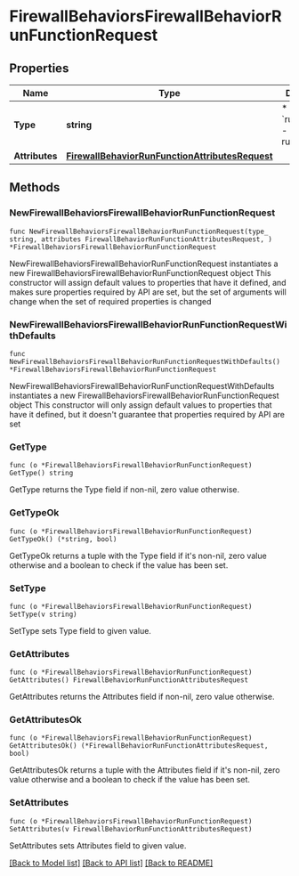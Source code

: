 # FirewallBehaviorsFirewallBehaviorRunFunctionRequest

## Properties

Name | Type | Description | Notes
------------ | ------------- | ------------- | -------------
**Type** | **string** | * &#x60;run_function&#x60; - run_function | 
**Attributes** | [**FirewallBehaviorRunFunctionAttributesRequest**](FirewallBehaviorRunFunctionAttributesRequest.md) |  | 

## Methods

### NewFirewallBehaviorsFirewallBehaviorRunFunctionRequest

`func NewFirewallBehaviorsFirewallBehaviorRunFunctionRequest(type_ string, attributes FirewallBehaviorRunFunctionAttributesRequest, ) *FirewallBehaviorsFirewallBehaviorRunFunctionRequest`

NewFirewallBehaviorsFirewallBehaviorRunFunctionRequest instantiates a new FirewallBehaviorsFirewallBehaviorRunFunctionRequest object
This constructor will assign default values to properties that have it defined,
and makes sure properties required by API are set, but the set of arguments
will change when the set of required properties is changed

### NewFirewallBehaviorsFirewallBehaviorRunFunctionRequestWithDefaults

`func NewFirewallBehaviorsFirewallBehaviorRunFunctionRequestWithDefaults() *FirewallBehaviorsFirewallBehaviorRunFunctionRequest`

NewFirewallBehaviorsFirewallBehaviorRunFunctionRequestWithDefaults instantiates a new FirewallBehaviorsFirewallBehaviorRunFunctionRequest object
This constructor will only assign default values to properties that have it defined,
but it doesn't guarantee that properties required by API are set

### GetType

`func (o *FirewallBehaviorsFirewallBehaviorRunFunctionRequest) GetType() string`

GetType returns the Type field if non-nil, zero value otherwise.

### GetTypeOk

`func (o *FirewallBehaviorsFirewallBehaviorRunFunctionRequest) GetTypeOk() (*string, bool)`

GetTypeOk returns a tuple with the Type field if it's non-nil, zero value otherwise
and a boolean to check if the value has been set.

### SetType

`func (o *FirewallBehaviorsFirewallBehaviorRunFunctionRequest) SetType(v string)`

SetType sets Type field to given value.


### GetAttributes

`func (o *FirewallBehaviorsFirewallBehaviorRunFunctionRequest) GetAttributes() FirewallBehaviorRunFunctionAttributesRequest`

GetAttributes returns the Attributes field if non-nil, zero value otherwise.

### GetAttributesOk

`func (o *FirewallBehaviorsFirewallBehaviorRunFunctionRequest) GetAttributesOk() (*FirewallBehaviorRunFunctionAttributesRequest, bool)`

GetAttributesOk returns a tuple with the Attributes field if it's non-nil, zero value otherwise
and a boolean to check if the value has been set.

### SetAttributes

`func (o *FirewallBehaviorsFirewallBehaviorRunFunctionRequest) SetAttributes(v FirewallBehaviorRunFunctionAttributesRequest)`

SetAttributes sets Attributes field to given value.



[[Back to Model list]](../README.md#documentation-for-models) [[Back to API list]](../README.md#documentation-for-api-endpoints) [[Back to README]](../README.md)


